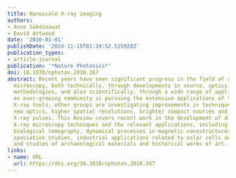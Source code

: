 ```yaml
---
title: Nanoscale X-ray imaging
authors:
- Anne Sakdinawat
- David Attwood
date: '2010-01-01'
publishDate: '2024-11-15T01:34:52.515928Z'
publication_types:
- article-journal
publication: '*Nature Photonics*'
doi: 10.1038/nphoton.2010.267
abstract: Recent years have seen significant progress in the field of soft- and hard-X-ray
  microscopy, both technically, through developments in source, optics and imaging
  methodologies, and also scientifically, through a wide range of applications. While
  an ever-growing community is pursuing the extensive applications of today's available
  X-ray tools, other groups are investigating improvements in techniques, including
  new optics, higher spatial resolutions, brighter compact sources and shorter-duration
  X-ray pulses. This Review covers recent work in the development of direct image-forming
  X-ray microscopy techniques and the relevant applications, including three-dimensional
  biological tomography, dynamical processes in magnetic nanostructures, chemical
  speciation studies, industrial applications related to solar cells and batteries,
  and studies of archaeological materials and historical works of art.
links:
- name: URL
  url: https://doi.org/10.1038/nphoton.2010.267
---
```

